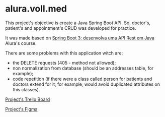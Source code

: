 # alura.voll.med

This project's objective is create a Java Spring Boot API. So, doctor's, patient's and appointment's CRUD was developed for practice.

It was made based on [Spring Boot 3: desenvolva uma API Rest em Java](https://www.alura.com.br/curso-online-spring-boot-3-desenvolva-api-rest-java) Alura's course.

There are some problems with this application witch are:
  - the DELETE requests (405 - method not allowed);
  - non normalization from database (should be an addresses table, for example);
  - code repetition (if there were a class called person for patients and doctors extend for it, for example, would avoid duplicated attributes on this classes).

[Project's Trello Board](https://trello.com/invite/b/JuPU49YW/ATTIea4352ab14fe0fb569deb4161faf6d6f1E9DB768/aluravollmedapi)

[Project's Figma](https://www.figma.com/file/N4CgpJqsg7gjbKuDmra3EV/Voll.med?node-id=2-1007&t=G2nzmzUUqDRuElYT-0)
